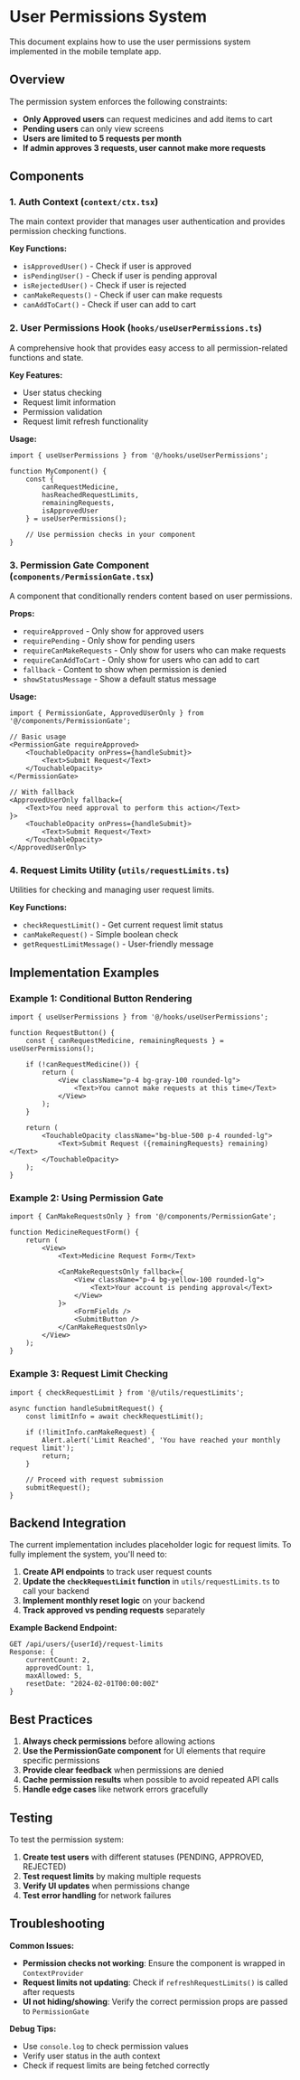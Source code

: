 # User Permissions System

This document explains how to use the user permissions system implemented in the mobile template app.

## Overview

The permission system enforces the following constraints:
- **Only Approved users** can request medicines and add items to cart
- **Pending users** can only view screens
- **Users are limited to 5 requests per month**
- **If admin approves 3 requests, user cannot make more requests**

## Components

### 1. Auth Context (`context/ctx.tsx`)

The main context provider that manages user authentication and provides permission checking functions.

**Key Functions:**
- `isApprovedUser()` - Check if user is approved
- `isPendingUser()` - Check if user is pending approval
- `isRejectedUser()` - Check if user is rejected
- `canMakeRequests()` - Check if user can make requests
- `canAddToCart()` - Check if user can add to cart

### 2. User Permissions Hook (`hooks/useUserPermissions.ts`)

A comprehensive hook that provides easy access to all permission-related functions and state.

**Key Features:**
- User status checking
- Request limit information
- Permission validation
- Request limit refresh functionality

**Usage:**
```tsx
import { useUserPermissions } from '@/hooks/useUserPermissions';

function MyComponent() {
    const { 
        canRequestMedicine, 
        hasReachedRequestLimits, 
        remainingRequests,
        isApprovedUser 
    } = useUserPermissions();
    
    // Use permission checks in your component
}
```

### 3. Permission Gate Component (`components/PermissionGate.tsx`)

A component that conditionally renders content based on user permissions.

**Props:**
- `requireApproved` - Only show for approved users
- `requirePending` - Only show for pending users
- `requireCanMakeRequests` - Only show for users who can make requests
- `requireCanAddToCart` - Only show for users who can add to cart
- `fallback` - Content to show when permission is denied
- `showStatusMessage` - Show a default status message

**Usage:**
```tsx
import { PermissionGate, ApprovedUserOnly } from '@/components/PermissionGate';

// Basic usage
<PermissionGate requireApproved>
    <TouchableOpacity onPress={handleSubmit}>
        <Text>Submit Request</Text>
    </TouchableOpacity>
</PermissionGate>

// With fallback
<ApprovedUserOnly fallback={
    <Text>You need approval to perform this action</Text>
}>
    <TouchableOpacity onPress={handleSubmit}>
        <Text>Submit Request</Text>
    </TouchableOpacity>
</ApprovedUserOnly>
```

### 4. Request Limits Utility (`utils/requestLimits.ts`)

Utilities for checking and managing user request limits.

**Key Functions:**
- `checkRequestLimit()` - Get current request limit status
- `canMakeRequest()` - Simple boolean check
- `getRequestLimitMessage()` - User-friendly message

## Implementation Examples

### Example 1: Conditional Button Rendering

```tsx
import { useUserPermissions } from '@/hooks/useUserPermissions';

function RequestButton() {
    const { canRequestMedicine, remainingRequests } = useUserPermissions();
    
    if (!canRequestMedicine()) {
        return (
            <View className="p-4 bg-gray-100 rounded-lg">
                <Text>You cannot make requests at this time</Text>
            </View>
        );
    }
    
    return (
        <TouchableOpacity className="bg-blue-500 p-4 rounded-lg">
            <Text>Submit Request ({remainingRequests} remaining)</Text>
        </TouchableOpacity>
    );
}
```

### Example 2: Using Permission Gate

```tsx
import { CanMakeRequestsOnly } from '@/components/PermissionGate';

function MedicineRequestForm() {
    return (
        <View>
            <Text>Medicine Request Form</Text>
            
            <CanMakeRequestsOnly fallback={
                <View className="p-4 bg-yellow-100 rounded-lg">
                    <Text>Your account is pending approval</Text>
                </View>
            }>
                <FormFields />
                <SubmitButton />
            </CanMakeRequestsOnly>
        </View>
    );
}
```

### Example 3: Request Limit Checking

```tsx
import { checkRequestLimit } from '@/utils/requestLimits';

async function handleSubmitRequest() {
    const limitInfo = await checkRequestLimit();
    
    if (!limitInfo.canMakeRequest) {
        Alert.alert('Limit Reached', 'You have reached your monthly request limit');
        return;
    }
    
    // Proceed with request submission
    submitRequest();
}
```

## Backend Integration

The current implementation includes placeholder logic for request limits. To fully implement the system, you'll need to:

1. **Create API endpoints** to track user request counts
2. **Update the `checkRequestLimit` function** in `utils/requestLimits.ts` to call your backend
3. **Implement monthly reset logic** on your backend
4. **Track approved vs pending requests** separately

**Example Backend Endpoint:**
```
GET /api/users/{userId}/request-limits
Response: {
    currentCount: 2,
    approvedCount: 1,
    maxAllowed: 5,
    resetDate: "2024-02-01T00:00:00Z"
}
```

## Best Practices

1. **Always check permissions** before allowing actions
2. **Use the PermissionGate component** for UI elements that require specific permissions
3. **Provide clear feedback** when permissions are denied
4. **Cache permission results** when possible to avoid repeated API calls
5. **Handle edge cases** like network errors gracefully

## Testing

To test the permission system:

1. **Create test users** with different statuses (PENDING, APPROVED, REJECTED)
2. **Test request limits** by making multiple requests
3. **Verify UI updates** when permissions change
4. **Test error handling** for network failures

## Troubleshooting

**Common Issues:**
- **Permission checks not working**: Ensure the component is wrapped in `ContextProvider`
- **Request limits not updating**: Check if `refreshRequestLimits()` is called after requests
- **UI not hiding/showing**: Verify the correct permission props are passed to `PermissionGate`

**Debug Tips:**
- Use `console.log` to check permission values
- Verify user status in the auth context
- Check if request limits are being fetched correctly
